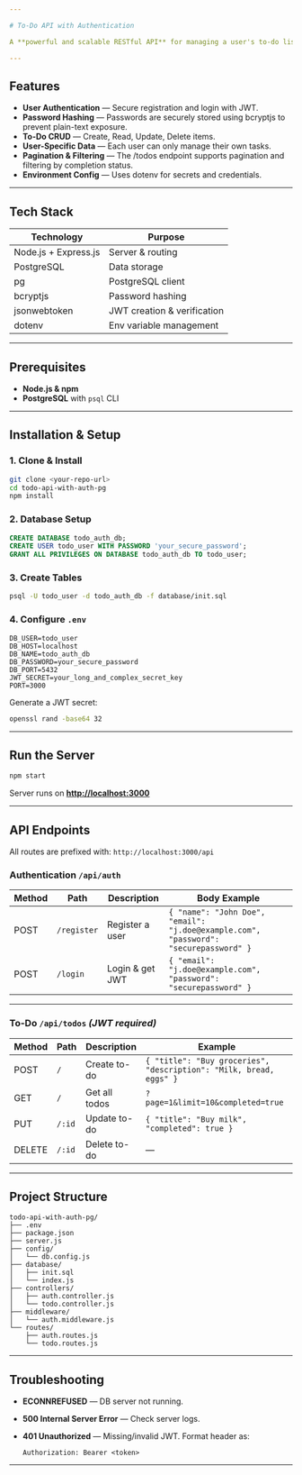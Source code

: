 ```yaml
---

# To-Do API with Authentication

A **powerful and scalable RESTful API** for managing a user's to-do list, with **secure authentication** and **PostgreSQL data persistence**.

---
```


## Features

* **User Authentication** — Secure registration and login with JWT.
* **Password Hashing** — Passwords are securely stored using bcryptjs to prevent plain-text exposure.
* **To-Do CRUD** — Create, Read, Update, Delete items.
* **User-Specific Data** — Each user can only manage their own tasks.
* **Pagination & Filtering** — The /todos endpoint supports pagination and filtering by completion status.
* **Environment Config** — Uses dotenv for secrets and credentials.

---

## Tech Stack

| Technology           | Purpose                     |
| -------------------- | --------------------------- |
| Node.js + Express.js | Server & routing            |
| PostgreSQL           | Data storage                |
| pg                   | PostgreSQL client           |
| bcryptjs             | Password hashing            |
| jsonwebtoken         | JWT creation & verification |
| dotenv               | Env variable management     |

---

## Prerequisites

* **Node.js & npm**
* **PostgreSQL** with `psql` CLI

---

## Installation & Setup

### 1. Clone & Install

```bash
git clone <your-repo-url>
cd todo-api-with-auth-pg
npm install
```

### 2. Database Setup

```sql
CREATE DATABASE todo_auth_db;
CREATE USER todo_user WITH PASSWORD 'your_secure_password';
GRANT ALL PRIVILEGES ON DATABASE todo_auth_db TO todo_user;
```

### 3. Create Tables

```bash
psql -U todo_user -d todo_auth_db -f database/init.sql
```

### 4. Configure `.env`

```env
DB_USER=todo_user
DB_HOST=localhost
DB_NAME=todo_auth_db
DB_PASSWORD=your_secure_password
DB_PORT=5432
JWT_SECRET=your_long_and_complex_secret_key
PORT=3000
```

Generate a JWT secret:

```bash
openssl rand -base64 32
```

---

## Run the Server

```bash
npm start
```

Server runs on **[http://localhost:3000](http://localhost:3000)**

---

## API Endpoints

All routes are prefixed with:
`http://localhost:3000/api`

### Authentication `/api/auth`

| Method | Path        | Description     | Body Example                                                                         |
| ------ | ----------- | --------------- | ------------------------------------------------------------------------------------ |
| POST   | `/register` | Register a user | `{ "name": "John Doe", "email": "j.doe@example.com", "password": "securepassword" }` |
| POST   | `/login`    | Login & get JWT | `{ "email": "j.doe@example.com", "password": "securepassword" }`                     |

---

### To-Do `/api/todos` *(JWT required)*

| Method | Path   | Description   | Example                                                            |
| ------ | ------ | ------------- | ------------------------------------------------------------------ |
| POST   | `/`    | Create to-do  | `{ "title": "Buy groceries", "description": "Milk, bread, eggs" }` |
| GET    | `/`    | Get all todos | `?page=1&limit=10&completed=true`                                  |
| PUT    | `/:id` | Update to-do  | `{ "title": "Buy milk", "completed": true }`                       |
| DELETE | `/:id` | Delete to-do  | —                                                                  |

---

## Project Structure

```
todo-api-with-auth-pg/
├── .env
├── package.json
├── server.js
├── config/
│   └── db.config.js
├── database/
│   ├── init.sql
│   └── index.js
├── controllers/
│   ├── auth.controller.js
│   └── todo.controller.js
├── middleware/
│   └── auth.middleware.js
└── routes/
    ├── auth.routes.js
    └── todo.routes.js
```

---

## Troubleshooting

* **ECONNREFUSED** — DB server not running.
* **500 Internal Server Error** — Check server logs.
* **401 Unauthorized** — Missing/invalid JWT.
  Format header as:

  ```
  Authorization: Bearer <token>
  ```

---

